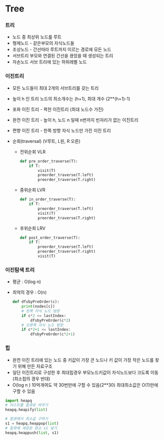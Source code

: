 # Tree

### 트리

- 노드 중 최상위 노드를 루트
- 형제노드 - 같은부모의 자식노드들
- 조상노드 - 간선따라 루트까지 이르는 경로에 모든 노드
- 서브트리 부모와 연결된 간선을 끊었을 때 생성되는 트리
- 자손노드 서브 트리에 있는 하위레벨 노드



### 이진트리

- 모든 노드들이 최대 2개의 서브트리를 갖는 트리

- 높이 h 인 트리 노드의 최소개수는 (h+1), 최대 개수 (2**(h+1)-1)

- 포화 이진 트리 - 꽉찬 이진트리 (최대 노드수 가진)

- 완전 이진 트리 - 높이 h, 노드 n 일때 n번까지 빈자리가 없는 이진트리

- 편향 이진 트리 - 한쪽 방향 자식 노드만 가진 이진 트리

- 순회(traversal) (V루트, L왼, R 오른)

  - 전위순회 VLR 

    ```python
    def pre_order_traverse(T):
        if T:
            visit(T)
            preorder_traverse(T.left)
            preorder_traverse(T.right)
    ```

    
  
  - 중위순회 LVR
  
    ```python
    def in_order_traverse(T):
        if T:
            preorder_traverse(T.left)
            visit(T)
            preorder_traverse(T.right)
    ```
  
    
  
  - 후위순회 LRV
  
    ```python
    def post_order_traverse(T):
        if T:
            preorder_traverse(T.left)
            preorder_traverse(T.right)
            visit(T)
    ```
  
    

### 이진탐색 트리

- 평균 : O(log n)

- 최악의 경우 : O(n)

  ```python
  def dfsbyPreOrder(c):
      print(nodes[c])
      # 왼쪽 자식 노드 방문
      if c*2 <= lastIndex:
          dfsbyPreOrder(c*2)
      # 오른쪽 자식 노드 방문
      if c*2+1 <= lastIndex:
          dfsbyPreOrder(c*2+1)
  ```

  



### 힙

- 완전 이진 트리에 있는 노드 중 키값이 가장 큰 노드나 키 값이 가장 작은 노드를 찾기 위해 만든 자료구조
- 일단 이진트리로 구성한 후 최대힙경우 부모노드키값이 자식노드보다 크도록 이동 (최소힙의 경우 반대)
- O(log n )  10억개여도 약 30번만에 구할 수 있음(2**30) 최대최소값은 O(1)만에 구할 수 있음

```python
import heapq
# 리스트를 힙큐로 바꾸기
heapq.heapify(list)

# 힙큐에서 최소값 구하기
s1 = heapq.heappop(list)
# 힙큐에 새로운 원소 s1 넣기
heapq.heappush(list, s1)
```

